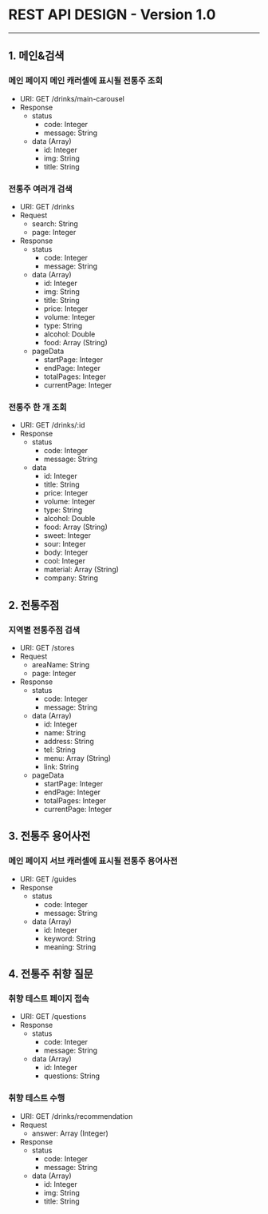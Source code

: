 # REST API DESIGN - Version 1.0

---

## 1. 메인&검색

### 메인 페이지 메인 캐러셀에 표시될 전통주 조회

- URI: GET /drinks/main-carousel
- Response
  - status
    - code: Integer
    - message: String
  - data (Array)
    - id: Integer
    - img: String
    - title: String

### 전통주 여러개 검색

- URI: GET /drinks
- Request
  - search: String
  - page: Integer
- Response
  - status
    - code: Integer
    - message: String
  - data (Array)
    - id: Integer
    - img: String
    - title: String
    - price: Integer
    - volume: Integer
    - type: String
    - alcohol: Double
    - food: Array (String)
  - pageData
    - startPage: Integer
    - endPage: Integer
    - totalPages: Integer
    - currentPage: Integer

### 전통주 한 개 조회

- URI: GET /drinks/:id
- Response
  - status
    - code: Integer
    - message: String
  - data
    - id: Integer
    - title: String
    - price: Integer
    - volume: Integer
    - type: String
    - alcohol: Double
    - food: Array (String)
    - sweet: Integer
    - sour: Integer
    - body: Integer
    - cool: Integer
    - material: Array (String)
    - company: String

## 2. 전통주점

### 지역별 전통주점 검색

- URI: GET /stores
- Request
  - areaName: String
  - page: Integer
- Response
  - status
    - code: Integer
    - message: String
  - data (Array)
    - id: Integer
    - name: String
    - address: String
    - tel: String
    - menu: Array (String)
    - link: String
  - pageData
    - startPage: Integer
    - endPage: Integer
    - totalPages: Integer
    - currentPage: Integer

## 3. 전통주 용어사전

### 메인 페이지 서브 캐러셀에 표시될 전통주 용어사전

- URI: GET /guides
- Response
  - status
    - code: Integer
    - message: String
  - data (Array)
    - id: Integer
    - keyword: String
    - meaning: String

## 4. 전통주 취향 질문

### 취향 테스트 페이지 접속

- URI: GET /questions
- Response
  - status
    - code: Integer
    - message: String
  - data (Array)
    - id: Integer
    - questions: String

### 취향 테스트 수행

- URI: GET /drinks/recommendation
- Request
  - answer: Array (Integer)
- Response
  - status
    - code: Integer
    - message: String
  - data (Array)
    - id: Integer
    - img: String
    - title: String
